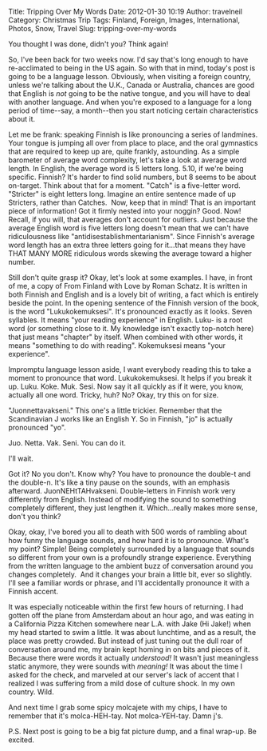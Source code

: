 Title: Tripping Over My Words
Date: 2012-01-30 10:19
Author: travelneil
Category: Christmas Trip
Tags: Finland, Foreign, Images, International, Photos, Snow, Travel
Slug: tripping-over-my-words

You thought I was done, didn't you? Think again!

So, I've been back for two weeks now. I'd say that's long enough to have
re-acclimated to being in the US again. So with that in mind, today's
post is going to be a language lesson. Obviously, when visiting a
foreign country, unless we're talking about the U.K., Canada or
Australia, chances are good that English is *not* going to be the native
tongue, and you will have to deal with another language. And when you're
exposed to a language for a long period of time--say, a month--then you
start noticing certain characteristics about it.

Let me be frank: speaking Finnish is like pronouncing a series of
landmines. Your tongue is jumping all over from place to place, and the
oral gymnastics that are required to keep up are, quite frankly,
astounding. As a simple barometer of average word complexity, let's take
a look at average word length. In English, the average word is 5 letters
long. 5.10, if we're being specific. Finnish? It's harder to find solid
numbers, but 8 seems to be about on-target. Think about that for a
moment. "Catch" is a five-letter word. "Stricter" is eight letters long.
Imagine an entire sentence made of up Stricters, rather than Catches. 
Now, keep that in mind! That is an important piece of information! Got
it firmly nested into your noggin? Good. Now! Recall, if you will, that
averages don't account for outliers. Just because the average English
word is five letters long doesn't mean that we can't have ridiculousness
like "antidisestablishmentarianism". Since Finnish's average word length
has an extra three letters going for it...that means they have THAT MANY
MORE ridiculous words skewing the average toward a higher number.

Still don't quite grasp it? Okay, let's look at some examples. I have,
in front of me, a copy of From Finland with Love by Roman Schatz. It is
written in both Finnish and English and is a lovely bit of writing, a
fact which is entirely beside the point. In the opening sentence of the
Finnish version of the book, is the word "Lukukokemuksesi". It's
pronounced exactly as it looks. Seven syllables. It means "your reading
experience" in English. Luku- is a root word (or something close to it.
My knowledge isn't exactly top-notch here) that just means "chapter" by
itself. When combined with other words, it means "something to do with
reading". Kokemuksesi means "your experience".

Impromptu language lesson aside, I want everybody reading this to take a
moment to pronounce that word. Lukukokemuksesi. It helps if you break it
up. Luku. Koke. Muk. Sesi. Now say it all quickly as if it were, you
know, actually all one word. Tricky, huh? No? Okay, try this on for
size.

"Juonnettavakseni." This one's a little trickier. Remember that the
Scandinavian J works like an English Y. So in Finnish, "jo" is actually
pronounced "yo".

Juo. Netta. Vak. Seni. You can do it.

I'll wait.

Got it? No you don't. Know why? You have to pronounce the double-t and
the double-n. It's like a tiny pause on the sounds, with an emphasis
afterward. JuonNEHtTAHvakseni. Double-letters in Finnish work very
differently from English. Instead of modifying the sound to something
completely different, they just lengthen it. Which...really makes more
sense, don't you think?

Okay, okay, I've bored you all to death with 500 words of rambling about
how funny the language sounds, and how hard it is to pronounce. What's
my point? Simple! Being completely surrounded by a language that sounds
so different from your own is a profoundly strange experience.
Everything from the written language to the ambient buzz of conversation
around you changes completely.  And it changes your brain a little bit,
ever so slightly. I'll see a familiar words or phrase, and I'll
accidentally pronounce it with a Finnish accent.

It was especially noticeable within the first few hours of returning. I
had gotten off the plane from Amsterdam about an hour ago, and was
eating in a California Pizza Kitchen somewhere near L.A. with Jake (Hi
Jake!) when my head started to swim a little. It was about lunchtime,
and as a result, the place was pretty crowded. But instead of just
tuning out the dull roar of conversation around me, my brain kept homing
in on bits and pieces of it. Because there were words it actually
*understood!* It wasn't just meaningless static anymore, they were
sounds with *meaning!* It was about the time I asked for the check, and
marveled at our server's lack of accent that I realized I was suffering
from a mild dose of culture shock. In my own country. Wild.

And next time I grab some spicy molcajete with my chips, I have to
remember that it's molca-HEH-tay. Not molca-YEH-tay. Damn j's.

P.S. Next post is going to be a big fat picture dump, and a final
wrap-up. Be excited.
